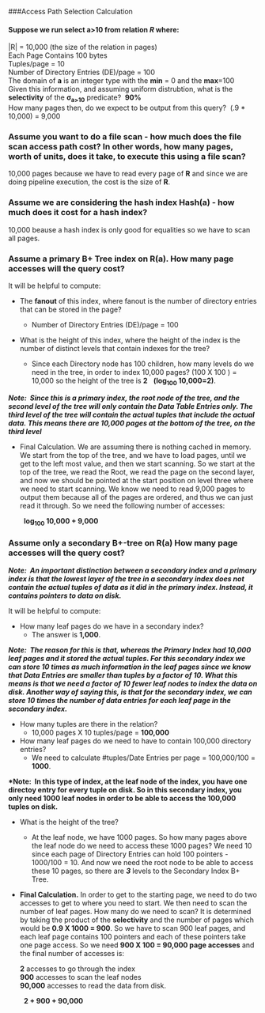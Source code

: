 ###Access Path Selection Calculation

#### Suppose we run select a>10 from relation ***R*** where:


|R| = 10,000 (the size of the relation in pages)  
Each Page Contains 100 bytes  
Tuples/page = 10  
Number of Directory Entries (DE)/page = 100  
The domain of **a** is an integer type with the **min** = 0 and the **max**=100  
Given this information, and assuming uniform distrubtion, what is the **selectivity** of the **σ<sub>a>10** predicate?&nbsp;&nbsp;**90%**   
How many pages then, do we expect to be output from this query?&nbsp;&nbsp;(.9 * 10,000) = 9,000  

### Assume you want to do a file scan - how much does the file scan access path cost?  In other words, how many pages, worth of units, does it take, to execute this using a file scan?  
  
10,000 pages because we have to read every page of **R** and since we are doing pipeline execution, the cost is the size of **R**.  
  
### Assume we are considering the hash index **Hash(a)** - how much does it cost for a hash index?  
  
10,000 beause a hash index is only good for equalities so we have to scan all pages.  
  
### Assume a primary B+ Tree index on R(a).  How many page accesses will the query cost?  
It will be helpful to compute:  
  
* The **fanout** of this index, where fanout is the number of directory entries that can be stored in the page?  
  * Number of Directory Entries (DE)/page = 100  

* What is the height of this index, where the height of the index is the number of distinct levels that contain indexes for the tree?   
  * Since each Directory node has 100 children, how many levels do we need in the tree, in order to index 10,000 pages?   (100&nbsp;X&nbsp;100&nbsp;) = 10,000 so the height of the tree is **2**&nbsp;&nbsp;&nbsp;**(log<sub>100</sub>&nbsp;10,000=2)**.  

__*Note: &nbsp;Since this is a primary index, the root node of the tree, and the second level of the tree will only contain the Data Table Entries only.  The third level of the tree will contain the actual tuples that include the actual data.&nbsp;This means there are 10,000 pages at the bottom of the tree, on the third level*__  
* Final Calculation. We are assuming there is nothing cached in memory.  We start from the top of the tree, and we have to load pages, until we get to the left most value, and then we start scanning.  So we start at the top of the tree, we read the Root,  we read the page on the second layer, and now we should be pointed at the start position on level three where we need to start scanning.  We know we need to read 9,000 pages to output them because all of the pages are ordered, and thus we can just read it through. So we need the following number of accesses:  
  
&nbsp;&nbsp;&nbsp;&nbsp;&nbsp;&nbsp;&nbsp;&nbsp;**log<sub>100</sub>&nbsp;10,000 + 9,000**  
  

### Assume only a secondary B+-tree on R(a) How many page accesses will the query cost? 

__*Note: &nbsp;An important distinction between a secondary index and a primary index is that the lowest layer of the tree in a secondary index does not contain the actual tuples of data as it did in the primary index.  Instead, it contains pointers to data on disk.*__  
  
It will be helpful to compute:  

* How many leaf pages do we have in a secondary index?  
  *  The answer is __**1,000**__.  

__*Note: &nbsp;The reason for this is that, whereas the Primary Index had 10,000 leaf pages and it stored the actual tuples.  For this secondary index we can store 10 times as much information in the leaf pages since we know that Data Entries are smaller than tuples by a factor of 10.  What this means is that we need a factor of 10 fewer leaf nodes to index the data on disk.  Another way of saying this, is that for the secondary index, we can store 10 times the number of data entries for each leaf page in the secondary index.*__   
  
* How many tuples are there in the relation?  
  *  10,000 pages X 10 tuples/page = __**100,000**__   
* How many leaf pages do we need to have to contain 100,000 directory entries?  
  *  We need to calculate #tuples/Date Entries per page = 100,000/100 = __**1000**__.  
  
__*Note: &nbsp;In this type of index, at the leaf node of the index, you have one directoy entry for every tuple on disk.  So in this secondary index, you only need 1000 leaf nodes in order to be able to access the 100,000 tuples on disk.__  
* What is the height of the tree?  
  *  At the leaf node, we have 1000 pages.  So how many pages above the leaf node do we need to access these 1000 pages?  We need 10 since each page of Directory Entries can hold 100 pointers - 1000/100 = 10.  And now we need the root node to be able to access these 10 pages, so there are _**3**_ levels to the Secondary Index B+ Tree.  
* __**Final Calculation.**__  In order to get to the starting page, we need to do two accesses to get to where you need to start.  We then need to scan the number of leaf pages.  How many do we need to scan?  It is determined by taking the product of the __**selectivity**__ and the number of pages which would be __**0.9 X 1000 = 900**__.  So we have to scan 900 leaf pages, and each leaf page contains 100 pointers and each of these pointers take one page access. So we need __**900 X 100 = 90,000 page accesses**__ and the final number of accesses is:  
  
   __**2**__ accesses to go through the index  
   __**900**__ accesses to scan the leaf nodes  
   __**90,000**__ accesses to read the data from disk.  
  
&nbsp;&nbsp;&nbsp;&nbsp;&nbsp;&nbsp;&nbsp;&nbsp;__**2 + 900 + 90,000**__  


